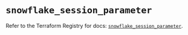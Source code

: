 # `snowflake_session_parameter`

Refer to the Terraform Registry for docs: [`snowflake_session_parameter`](https://registry.terraform.io/providers/snowflake-labs/snowflake/0.91.0/docs/resources/session_parameter).
